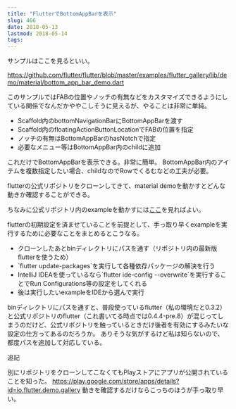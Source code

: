 ```yaml
---
title: "FlutterでBottomAppBarを表示"
slug: 466
date: 2018-05-13
lastmod: 2018-05-14
tags: 
---
```


サンプルはここを見るといい。

<a href="https://github.com/flutter/flutter/blob/master/examples/flutter_gallery/lib/demo/material/bottom_app_bar_demo.dart">https://github.com/flutter/flutter/blob/master/examples/flutter_gallery/lib/demo/material/bottom_app_bar_demo.dart</a>

このサンプルではFABの位置やノッチの有無などをカスタマイズできるようにしている関係でなんだかややこしそうに見えるが、やることは非常に単純。

<ul>
<li>Scaffold内のbottomNavigationBarにBottomAppBarを渡す</li>
<li>Scaffold内のfloatingActionButtonLocationでFABの位置を指定</li>
<li>ノッチの有無はBottomAppBarのhasNotchで指定</li>
<li>必要なメニュー等はBottomAppBar内のchildに追加</li>
</ul>
これだけでBottomAppBarを表示できる。非常に簡単。
BottomAppBar内のアイテムを複数指定したい場合、childなのでRowでくるむなどの工夫が必要。

flutterの公式リポジトリをクローンしてきて、material demoを動かすとどんな動きか確認することができる。

ちなみに公式リポジトリ内のexampleを動かすには<a href="https://github.com/flutter/flutter/blob/master/CONTRIBUTING.md">ここ</a>を見ればよい。

flutterの初期設定を済ませていることを前提として、手っ取り早くexampleを実行するために必要なことをまとめるとこうなる。

<ul>
<li>クローンしたあとbinディレクトリにパスを通す（リポジトリ内の最新版flutterを使うため）</li>
<li>`flutter update-packages`を実行して各種依存パッケージの解決を行う</li>
<li>IntelliJ IDEAを使っているなら`flutter ide-config --overwrite`を実行することでRun Configurations等の設定をしてくれる</li>
<li>後は実行したいexampleをIDEから選んで実行</li>
</ul>
binディレクトリにパスを通すと、普段使っているflutter（私の環境だと0.3.2）と公式リポジトリのflutter（これ書いてる時点では0.4.4-pre.8）が混じってしまうのだけど、公式リポジトリを触っているときだけ後者を有効にするみたいな設定の仕方ってあるのだろうか。
ありそうな気がするけど私は知らないので、都度パスを追加して対応している。

追記

別にリポジトリをクローンしてこなくてもPlayストアにアプリが公開されていることを知った。
<a href="https://play.google.com/store/apps/details?id=io.flutter.demo.gallery">https://play.google.com/store/apps/details?id=io.flutter.demo.gallery</a>
動きを確認するだけならこっちのほうが手っ取り早い。


  
